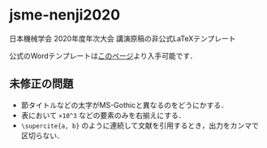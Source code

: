 # jsme-nenji2020

日本機械学会 2020年度年次大会 講演原稿の非公式LaTeXテンプレート

公式のWordテンプレートは[このページ](https://jsmempd.com/conference/jsme_annual/2020/manuscript/)より入手可能です．

## 未修正の問題

- 節タイトルなどの太字がMS-Gothicと異なるのをどうにかする．
- 表において `×10^3` などの要素のみを右揃えにする．
- `\supercite{a, b}` のように連続して文献を引用するとき，出力をカンマで区切らない．
